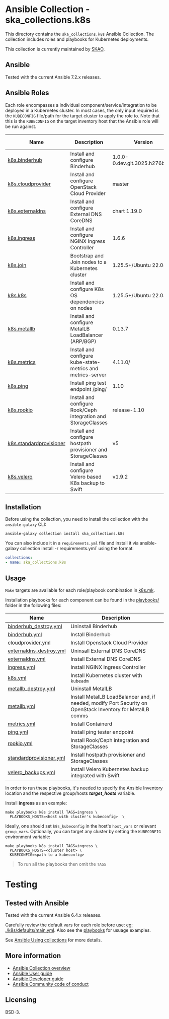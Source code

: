 # Ansible Collection - ska_collections.k8s

This directory contains the `ska_collections.k8s` Ansible Collection. The collection includes roles and playbooks for Kubernetes deployments.

This collection is currently maintained by [SKAO](https://www.skao.int/).

## Ansible

Tested with the current Ansible 7.2.x releases.

## Ansible Roles

Each role encompasses a individual component/service/integration to be deployed in a Kubernetes cluster.  In most cases, the only input required is the `KUBECONFIG` file/path for the target cluster to apply the role to.  Note that this is the `KUBECONFIG` on the target inventory host that the Ansible role will be run against.

| Name | Description | Version | K8s Requirements |
| ---- | ----------- | ------- | --- |
| [k8s.binderhub](./roles/binderhub) | Install and configure Binderhub | 1.0.0-0.dev.git.3025.h276be90 | 1.25.5+ |
| [k8s.cloudprovider](./roles/cloudprovider) | Install and configure OpenStack Cloud Provider | master | 1.25.5+ |
| [k8s.externaldns](./roles/externaldns) | Install and configure External DNS CoreDNS| chart 1.19.0 | 1.25.5+ |
| [k8s.ingress](./roles/ingress) | Install and configure NGINX Ingress Controller | 1.6.6 | 1.25.5+ |
| [k8s.join](./roles/join) | Bootstrap and Join nodes to a Kubernetes cluster | 1.25.5+/Ubuntu 22.04 | 1.25.5+ |
| [k8s.k8s](./roles/k8s) | Install and configure K8s OS dependencies on nodes | 1.25.5+/Ubuntu 22.04 | 1.25.5+ |
| [k8s.metallb](./roles/metallb) | Install and configure MetalLB LoadBalancer (ARP/BGP)  | 0.13.7 | 1.25.5+ |
| [k8s.metrics](./roles/metrics) | Install and configure kube-state-metrics and metrics-server | 4.11.0/ | 1.25.5+ |
| [k8s.ping](./roles/ping) | Install ping test endpoint /ping/ | 1.10 | 1.25.5+ |
| [k8s.rookio](./roles/rookio) | Install and configure Rook/Ceph integration and StorageClasses | release-1.10 | 1.25.5+ |
| [k8s.standardprovisioner](./roles/standardprovisioner) | Install and configure hostpath provisioner and StorageClasses | v5 | 1.25.5+ |
| [k8s.velero](./roles/velero) | Install and configure Velero based K8s backup to Swift | v1.9.2 | 1.25.5+ |

## Installation

Before using the collection, you need to install the collection with the `ansible-galaxy` CLI:

    ansible-galaxy collection install ska_collections.k8s

You can also include it in a `requirements.yml` file and install it via ansible-galaxy collection install -r requirements.yml` using the format:

```yaml
collections:
- name: ska_collections.k8s
```

## Usage

`Make` targets are available for each role/playbook combination in [k8s.mk](../../../resources/jobs/k8s.mk).

Installation playbooks for each component can be found in the [playbooks/](./playbooks) folder in the following files:

| Name | Description |
| ---- | ----------- |
| [binderhub_destroy.yml](./playbooks/binderhub_destroy.yml) | Uninstall Binderhub |
| [binderhub.yml](./playbooks/binderhub.yml) | Install Binderhub |
| [cloudprovider.yml](./playbooks/cloudprovider.yml) | Install Openstack Cloud Provider |
| [externaldns_destroy.yml](./playbooks/externaldns_destroy.yml) | Uninsall External DNS CoreDNS |
| [externaldns.yml](./playbooks/externaldns.yml) | Install External DNS CoreDNS |
| [ingress.yml](./playbooks/ingress.yml) | Install NGINX Ingress Controller |
| [k8s.yml](./playbooks/k8s.yml) | Install Kubernetes cluster with `kubeadm` |
| [metallb_destroy.yml](./playbooks/metallb_destroy.yml) | Uninstall MetalLB |
| [metallb.yml](./playbooks/metallb.yml) | Install MetalLB LoadBalancer and, if needed, modify Port Security on OpenStack Inventory for MetalLB comms|
| [metrics.yml](./playbooks/metrics.yml) | Install Containerd|
| [ping.yml](./playbooks/ping.yml) | Install ping tester endpoint |
| [rookio.yml](./playbooks/rookio.yml) | Install Rook/Ceph integration and StorageClasses |
| [standardprovisioner.yml](./playbooks/standardprovisioner.yml) | Install hostpath provisioner and StorageClasses |
| [velero_backups.yml](./playbooks/velero_backups.yml) | Install Velero Kubernetes backup integrated with Swift |

In order to run these playbooks, it's needed to specify the Ansible Inventory location and the respective group/hosts ***target_hosts*** variable.

Install **ingress** as an example:
```
make playbooks k8s install TAGS=ingress \
  PLAYBOOKS_HOSTS=<host with cluster's kubeconfig>  \
```

Ideally, one should set `k8s_kubeconfig` in the host's `host_vars` or relevant `group_vars`. Optionally, you can target any cluster by setting the `KUBECONFIG` environment variable:

```
make playbooks k8s install TAGS=ingress \
  PLAYBOOKS_HOSTS=<cluster host> \
  KUBECONFIG=<path to a kubeconfig>
```


> To run all the playbooks then omit the `TAGS`


# Testing

## Tested with Ansible

Tested with the current Ansible 6.4.x releases.

Carefully review the default vars for each role before use: [eg: ./k8s/defaults/main.yml](./k8s/defaults/main.yml).
Also see the [playbooks](./playbooks/) for usuage examples.


See [Ansible Using collections](https://docs.ansible.com/ansible/latest/user_guide/collections_using.html) for more details.

## More information

- [Ansible Collection overview](https://github.com/ansible-collections/overview)
- [Ansible User guide](https://docs.ansible.com/ansible/latest/user_guide/index.html)
- [Ansible Developer guide](https://docs.ansible.com/ansible/latest/dev_guide/index.html)
- [Ansible Community code of conduct](https://docs.ansible.com/ansible/latest/community/code_of_conduct.html)

## Licensing

BSD-3.
